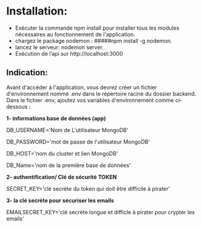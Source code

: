 # Installation:

- Exécuter la commande npm install pour installer tous les modules nécessaires au fonctionnement de l'application.
- chargez le package nodemon : #####npm install -g nodemon.
- lancez le serveur: nodemon server.
- Exécution de l’api sur http://localhost:3000

## Indication:

Avant d'accéder à l'application, vous devrez créer un fichier d'environnement nommé .env dans le répertoire racine du dossier backend.
Dans le fichier .env, ajoutez vos variables d'environnement comme ci-dessous :

**1- informations base de données (app)**

DB_USERNAME='Nom de L'utilisateur MongoDB'

DB_PASSWORD='mot de passe de l'utilisateur MongoDB'

DB_HOST='nom du cluster et lien MongoDB'

DB_Name='nom de la première base de données'

**2- authentification/ Clé de sécurité TOKEN**

SECRET_KEY='clé secrète du token qui doit être difficile à pirater'

**3- la clé secrète pour sécuriser les emails**

EMAILSECRET_KEY='clé secrète longue et difficle à pirater pour crypter les emails'
